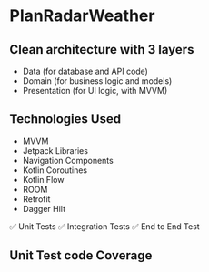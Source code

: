 # PlanRadarWeather

## Clean architecture with 3 layers
- Data (for database and API code)
- Domain (for business logic and models)
- Presentation (for UI logic, with MVVM)

## Technologies Used

- MVVM
- Jetpack Libraries
- Navigation Components
- Kotlin Coroutines
- Kotlin Flow
- ROOM
- Retrofit
- Dagger Hilt

✅ Unit Tests
✅ Integration Tests
✅ End to End Test

## Unit Test code Coverage 